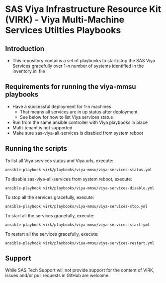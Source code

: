 # SAS Viya Infrastructure Resource Kit (VIRK) - Viya Multi-Machine Services Utilties Playbooks

## Introduction
* This repository contains a set of playbooks to start/stop the SAS Viya Services gracefully over 1-n number of systems identified in the inventory.ini file

## Requirements for running the viya-mmsu playbooks
* Have a successful deployment for 1-n machines
  - That means all services are in up status after deployment
  - See below for how to list Viya services status
* Run from the same ansible controller with Viya playbooks in place
* Multi-tenant is not supported
* Make sure sas-viya-all-services is disabled from system reboot

## Running the scripts
To list all Viya services status and Viya urls, execute:
```
ansible-playbook virk/playbooks/viya-mmsu/viya-services-status.yml
```
To disable sas-viya-all-services from system reboot, execute:
```
ansible-playbook virk/playbooks/viya-mmsu/viya-services-disable.yml
```
To stop all the services gracefully, execute:
```
ansible-playbook virk/playbooks/viya-mmsu/viya-services-stop.yml
```
To start all the services gracefully, execute:
```
ansible-playbook virk/playbooks/viya-mmsu/viya-services-start.yml
```
To restart all the services gracefully, execute:
```
ansible-playbook virk/playbooks/viya-mmsu/viya-services-restart.yml
```

## Support
While SAS Tech Support will not provide support for the content of VIRK, issues and/or pull requests in GitHub are welcome.

